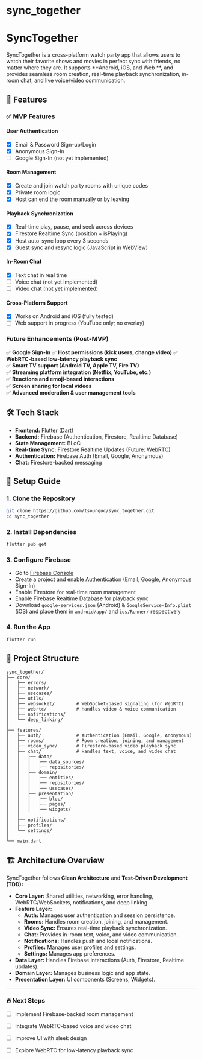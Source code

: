 # sync_together

# SyncTogether

SyncTogether is a cross-platform watch party app that allows users to watch their favorite shows and
movies in perfect sync with friends, no matter where they are. It supports **Android, iOS, and Web
**, and provides seamless room creation, real-time playback synchronization, in-room chat, and live
voice/video communication.

## 🚀 Features

### ✅ **MVP Features**

#### **User Authentication**

- [x] Email & Password Sign-up/Login
- [x] Anonymous Sign-In
- [ ] Google Sign-In (not yet implemented)

#### **Room Management**

- [x] Create and join watch party rooms with unique codes
- [x] Private room logic
- [x] Host can end the room manually or by leaving

#### **Playback Synchronization**

- [x] Real-time play, pause, and seek across devices
- [x] Firestore Realtime Sync (position + isPlaying)
- [x] Host auto-sync loop every 3 seconds
- [x] Guest sync and resync logic (JavaScript in WebView)

#### **In-Room Chat**

- [x] Text chat in real time
- [ ] Voice chat (not yet implemented)
- [ ] Video chat (not yet implemented)

#### **Cross-Platform Support**

- [x] Works on Android and iOS (fully tested)
- [ ] Web support in progress (YouTube only; no overlay)

### **Future Enhancements (Post-MVP)**

✅ **Google Sign-In**
✅ **Host permissions (kick users, change video)**
✅ **WebRTC-based low-latency playback sync**  
✅ **Smart TV support (Android TV, Apple TV, Fire TV)**  
✅ **Streaming platform integration (Netflix, YouTube, etc.)**  
✅ **Reactions and emoji-based interactions**  
✅ **Screen sharing for local videos**  
✅ **Advanced moderation & user management tools**

## 🛠️ Tech Stack

- **Frontend:** Flutter (Dart)
- **Backend:** Firebase (Authentication, Firestore, Realtime Database)
- **State Management:** BLoC
- **Real-time Sync:** Firestore Realtime Updates (Future: WebRTC)
- **Authentication:** Firebase Auth (Email, Google, Anonymous)
- **Chat:** Firestore-backed messaging

## 🔧 Setup Guide

### **1. Clone the Repository**

```sh
git clone https://github.com/tsounguc/sync_together.git
cd sync_together
```

### **2. Install Dependencies**

```sh
flutter pub get
```

### **3. Configure Firebase**

- Go to [Firebase Console](https://console.firebase.google.com/)
- Create a project and enable Authentication (Email, Google, Anonymous Sign-In)
- Enable Firestore for real-time room management
- Enable Firebase Realtime Database for playback sync
- Download `google-services.json` (Android) & `GoogleService-Info.plist` (iOS) and place them in
  `android/app/` and `ios/Runner/` respectively

### **4. Run the App**

```sh
flutter run
```

## 📂 Project Structure

```
sync_together/
├── core/
│   ├── errors/
│   ├── network/
│   ├── usecases/
│   ├── utils/
│   ├── websocket/        # WebSocket-based signaling (for WebRTC)
│   ├── webrtc/           # Handles video & voice communication
│   ├── notifications/
│   └── deep_linking/
│
├── features/
│   ├── auth/             # Authentication (Email, Google, Anonymous)
│   ├── rooms/            # Room creation, joining, and management
│   ├── video_sync/       # Firestore-based video playback sync
│   ├── chat/             # Handles text, voice, and video chat
│   │   ├── data/
│   │   │   ├── data_sources/
│   │   │   ├── repositories/
│   │   ├── domain/
│   │   │   ├── entities/
│   │   │   ├── repositories/
│   │   │   ├── usecases/
│   │   ├── presentation/
│   │   │   ├── bloc/
│   │   │   ├── pages/
│   │   │   ├── widgets/
│   │
│   ├── notifications/
│   ├── profiles/
│   └── settings/
│
└── main.dart
```

## 🏗️ Architecture Overview

SyncTogether follows **Clean Architecture** and **Test-Driven Development (TDD):**

- **Core Layer:** Shared utilities, networking, error handling, WebRTC/WebSockets, notifications,
  and deep linking.
- **Feature Layer:**
    - **Auth:** Manages user authentication and session persistence.
    - **Rooms:** Handles room creation, joining, and management.
    - **Video Sync:** Ensures real-time playback synchronization.
    - **Chat:** Provides in-room text, voice, and video communication.
    - **Notifications:** Handles push and local notifications.
    - **Profiles:** Manages user profiles and settings.
    - **Settings:** Manages app preferences.
- **Data Layer:** Handles Firebase interactions (Auth, Firestore, Realtime updates).
- **Domain Layer:** Manages business logic and app state.
- **Presentation Layer:** UI components (Screens, Widgets).

[//]: # (## 📜 License)

[//]: # (This project is licensed under the MIT License.)

[//]: # (## 🤝 Contributing)

[//]: # (Contributions are welcome! Open an issue or create a pull request.)

---

### 🔥 **Next Steps**

- [ ] Implement Firebase-backed room management
- [ ] Integrate WebRTC-based voice and video chat
- [ ] Improve UI with sleek design
- [ ] Explore WebRTC for low-latency playback sync

